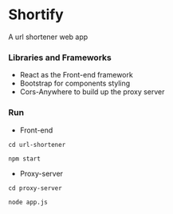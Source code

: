 # Shortify
A url shortener web app

### Libraries and Frameworks
- React as the Front-end framework
- Bootstrap for components styling
- Cors-Anywhere to build up the proxy server

### Run
- Front-end
```
cd url-shortener
```
```
npm start
```
- Proxy-server
```
cd proxy-server
```
```
node app.js
```